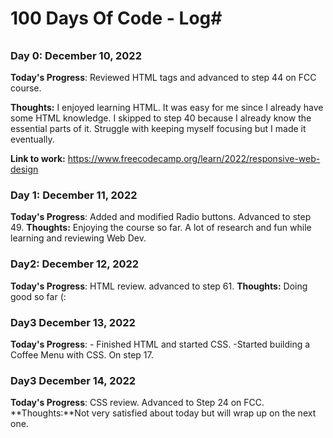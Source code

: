 # 100 Days Of Code - Log#
###### ################## 

### Day 0: December 10, 2022
**Today's Progress**: Reviewed HTML tags and advanced to step 44 on FCC course.

**Thoughts:** I enjoyed learning HTML. It was easy for me since I already have some HTML knowledge. I skipped to step 40 because I already know the essential parts of it.
Struggle with keeping myself focusing but I made it eventually.

**Link to work:** https://www.freecodecamp.org/learn/2022/responsive-web-design


### Day 1: December 11, 2022 
**Today's Progress**: Added and modified Radio buttons. Advanced to step 49.
**Thoughts:** Enjoying the course so far. A lot of research and fun while learning and reviewing Web Dev. 

### Day2: December 12, 2022
**Today's Progress**: HTML review. advanced to step 61.
**Thoughts:** Doing good so far (:

### Day3 December 13, 2022
**Today's Progress**: - Finished HTML and started CSS. 
-Started building a Coffee Menu with CSS. On step 17.

### Day3 December 14, 2022
**Today's Progress**: CSS review. Advanced to Step 24 on FCC.
**Thoughts:**Not very satisfied about today but will wrap up on the next one.